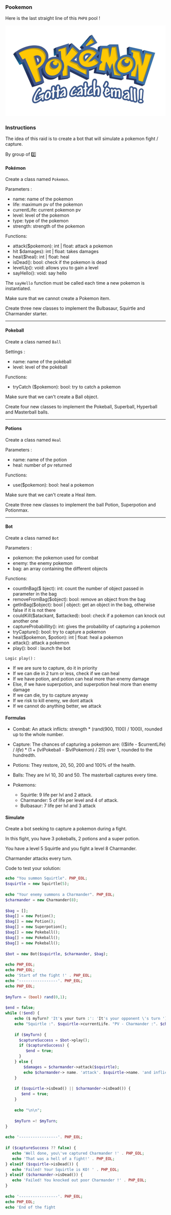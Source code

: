 ### Pookemon

Here is the last straight line of this `PHP8` pool !

![img.png](img.png)

### Instructions

The idea of this raid is to create a bot that will simulate a pokemon fight / capture.

By group of 2️⃣

#### Pokémon

Create a class named `Pokemon`.

Parameters :
- name: name of the pokemon
- life: maximum pv of the pokemon
- currentLife: current pokemon pv
- level: level of the pokemon
- type: type of the pokemon
- strength: strength of the pokemon

Functions:
- attack($pokemon): int | float: attack a pokemon
- hit $damages): int | float: takes damages
- heal($heal): int | float: heal
- isDead(): bool: check if the pokemon is dead
- levelUp(): void: allows you to gain a level
- sayHello(): void: say hello

The `sayHello` function must be called each time a new pokemon is instantiated.

Make sure that we cannot create a Pokemon item.

Create three new classes to implement the Bulbasaur, Squirtle and Charmander starter.

---

#### Pokeball

Create a class named `Ball`

Settings :
- name: name of the pokéball
- level: level of the pokéball

Functions:
- tryCatch ($pokemon): bool: try to catch a pokemon

Make sure that we can't create a Ball object.

Create four new classes to implement the Pokeball, Superball, Hyperball and Masterball balls.

---

#### Potions

Create a class named `Heal`

Parameters :
- name: name of the potion
- heal: number of pv returned

Functions:
- use($pokemon): bool: heal a pokemon

Make sure that we can't create a Heal item.

Create three new classes to implement the ball Potion, Superpotion and Potionmax.

---

#### Bot

Create a class named `Bot`

Parameters :
- pokemon: the pokemon used for combat
- enemy: the enemy pokemon
- bag: an array containing the different objects

Functions:
- countInBag($ bject): int: count the number of object passed in parameter in the bag
- removeFromBag($object): bool: remove an object from the bag
- getInBag($object): bool | object: get an object in the bag, otherwise false if it is not there
- couldKill($atackant, $attacked): bool: check if a pokemon can knock out another one
- captureProbabillity(): int: gives the probability of capturing a pokemon
- tryCapture(): bool: try to capture a pokemon
- heal($pokemon, $potion): int | float: heal a pokemon
- attack(): attack a pokemon
- play(): bool : launch the bot

`Logic play()` : 

- If we are sure to capture, do it in priority
- If we can die in 2 turn or less, check if we can heal
- If we have potion, and potion can heal more than enemy damage
- Else, if we have superpotion, and superpotion heal more than enemy damage
- If we can die, try to capture anyway
- If we risk to kill enemy, we dont attack
- If we cannot do anything better, we attack

#### Formulas

- Combat: An attack inflicts: strength * (rand(900, 1100) / 1000), rounded up to the whole number.


- Capture: The chances of capturing a pokemon are:
  (($life - $currentLife) / $life) * (1 + ($lvlPokeball - $lvlPokemon) / 25) over 1, rounded to the hundredth.


- Potions: They restore, 20, 50, 200 and 100% of the health.


- Balls: They are lvl 10, 30 and 50. The masterball captures every time.


- Pokemons:
    - Squirtle: 9 life per lvl and 2 attack.
    - Charmander: 5 of life per level and 4 of attack.
    - Bulbasaur: 7 life per lvl and 3 attack

#### Simulate

Create a bot seeking to capture a pokemon during a fight.

In this fight, you have 3 pokeballs, 2 potions and a super potion.

You have a level 5 Squirtle and you fight a level 8 Charmander.

Charmander attacks every turn.

Code to test your solution:

```php
echo "You summon Squirtle". PHP_EOL;
$squirtle = new Squirtle(5);

echo "Your enemy summons a Charmander". PHP_EOL;
$charmander = new Charmander(8);

$bag = [];
$bag[] = new Potion();
$bag[] = new Potion();
$bag[] = new Superpotion();
$bag[] = new Pokeball();
$bag[] = new Pokeball();
$bag[] = new Pokeball();

$bot = new Bot($squirtle, $charmander, $bag);

echo PHP_EOL;
echo PHP_EOL;
echo 'Start of the fight !' . PHP_EOL;
echo '-----------------'. PHP_EOL;
echo PHP_EOL;

$myTurn = (bool) rand(0,1);

$end = false;
while (!$end) {
    echo ($ myTurn? 'It's your turn :': 'It's your opponent \'s turn '). PHP_EOL;
    echo "Squirtle :". $squirtle->currentLife. "PV - Charmander :". $charmander->currentLife. "PV". PHP_EOL;

    if ($myTurn) {
      $captureSuccess = $bot->play();
      if ($captureSuccess) {
         $end = true;
      }
    } else {
        $damages = $charmander->attack($squirtle);
        echo $charmander-> name. 'attack'. $squirtle->name. 'and inflicts'. $ damages. 'damage.' . PHP_EOL;
    }

    if ($squirtle->isDead() || $charmander->isDead()) {
       $end = true;
    }

    echo "\n\n";

    $myTurn =! $myTurn;
}

echo '-----------------'. PHP_EOL;

if ($captureSuccess ?? false) {
   echo 'Well done, you\'ve captured Charmander !' . PHP_EOL;
   echo 'That was a hell of a fight!' . PHP_EOL;
} elseif ($squirtle->isDead()) {
   echo 'Failed! Your Squirtle is KO! ' . PHP_EOL;
} elseif ($charmander->isDead()) {
   echo 'Failed! You knocked out poor Charmander !' . PHP_EOL;
}

echo '-----------------'. PHP_EOL;
echo PHP_EOL;
echo 'End of the fight
```